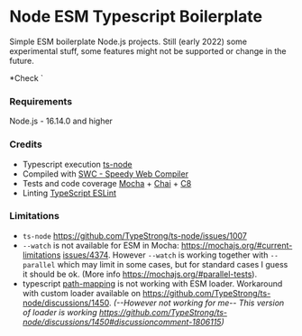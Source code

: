 # Node ESM Typescript Boilerplate

Simple ESM boilerplate  Node.js projects. Still (early 2022) some experimental stuff, some features might not be supported or change in the future. 

*Check `


### Requirements

Node.js - 16.14.0 and higher


### Credits
- Typescript execution [ts-node](https://typestrong.org/ts-node/)
- Compiled with [SWC - Speedy Web Compiler](https://swc.rs/)
- Tests and code coverage [Mocha](https://mochajs.org/) + [Chai](https://www.chaijs.com/) + [C8](https://github.com/bcoe/c8)
- Linting [TypeScript ESLint](https://typescript-eslint.io/)

### Limitations

- `ts-node` https://github.com/TypeStrong/ts-node/issues/1007
- `--watch` is not available for ESM in Mocha: https://mochajs.org/#current-limitations [issues/4374](https://github.com/mochajs/mocha/issues/4374). However `--watch` is working together with `--parallel` which may limit in some cases, but for standard cases I guess it should be ok.
(More info https://mochajs.org/#parallel-tests).
- typescript [path-mapping](https://www.typescriptlang.org/docs/handbook/module-resolution.html#path-mapping) is not working with ESM loader. Workaround with custom loader available on https://github.com/TypeStrong/ts-node/discussions/1450. *(--However not working for me-- This version of loader is working https://github.com/TypeStrong/ts-node/discussions/1450#discussioncomment-1806115)*